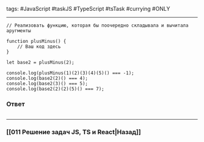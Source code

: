 tags: #JavaScript #taskJS #TypeScript #tsTask #currying #ONLY
___

```TS
// Реализовать функцию, которая бы поочередно складывала и вычитала аругменты

function plusMinus() {
	// Ваш код здесь
}

let base2 = plusMinus(2);

console.log(plusMinus(1)(2)(3)(4)(5)() === -1);
console.log(base2(2)() === 4);
console.log(base2(3)() === 5);
console.log(base2(2)(2)(5)() === 7);
```

### Ответ

```js

```

___
### [[011 Решение задач JS, TS и React|Назад]]